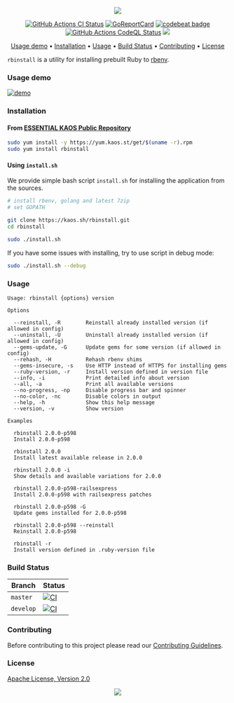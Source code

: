 <p align="center"><a href="#readme"><img src="https://gh.kaos.st/rbinstall.svg"/></a></p>

<p align="center">
  <a href="https://kaos.sh/w/rbinstall/ci"><img src="https://kaos.sh/w/rbinstall/ci.svg" alt="GitHub Actions CI Status" /></a>
  <a href="https://kaos.sh/r/rbinstall"><img src="https://kaos.sh/r/rbinstall.svg" alt="GoReportCard" /></a>
  <a href="https://kaos.sh/b/rbinstall"><img src="https://kaos.sh/b/b78de32a-6867-4bd3-9135-8244d4813531.svg" alt="codebeat badge" /></a>
  <a href="https://kaos.sh/w/rbinstall/codeql"><img src="https://kaos.sh/w/rbinstall/codeql.svg" alt="GitHub Actions CodeQL Status" /></a>
  <a href="#license"><img src="https://gh.kaos.st/apache2.svg"></a>
</p>

<p align="center">
  <a href="#usage-demo">Usage demo</a> • <a href="#installation">Installation</a> • <a href="#usage">Usage</a> • <a href="#build-status">Build Status</a> • <a href="#contributing">Contributing</a> • <a href="#license">License</a>
</p>

`rbinstall` is a utility for installing prebuilt Ruby to [rbenv](https://github.com/rbenv/rbenv).

### Usage demo

[![demo](https://gh.kaos.st/rbinstall-200.gif)](#usage-demo)

### Installation

#### From [ESSENTIAL KAOS Public Repository](https://yum.kaos.st)

```bash
sudo yum install -y https://yum.kaos.st/get/$(uname -r).rpm
sudo yum install rbinstall
```

#### Using `install.sh`
We provide simple bash script `install.sh` for installing the application from the sources.

```bash
# install rbenv, golang and latest 7zip
# set GOPATH

git clone https://kaos.sh/rbinstall.git
cd rbinstall

sudo ./install.sh
```

If you have some issues with installing, try to use script in debug mode:

```bash
sudo ./install.sh --debug
```

### Usage
```
Usage: rbinstall {options} version

Options

  --reinstall, -R        Reinstall already installed version (if allowed in config)
  --uninstall, -U        Uninstall already installed version (if allowed in config)
  --gems-update, -G      Update gems for some version (if allowed in config)
  --rehash, -H           Rehash rbenv shims
  --gems-insecure, -s    Use HTTP instead of HTTPS for installing gems
  --ruby-version, -r     Install version defined in version file
  --info, -i             Print detailed info about version
  --all, -a              Print all available versions
  --no-progress, -np     Disable progress bar and spinner
  --no-color, -nc        Disable colors in output
  --help, -h             Show this help message
  --version, -v          Show version

Examples

  rbinstall 2.0.0-p598
  Install 2.0.0-p598

  rbinstall 2.0.0
  Install latest available release in 2.0.0

  rbinstall 2.0.0 -i
  Show details and available variations for 2.0.0

  rbinstall 2.0.0-p598-railsexpress
  Install 2.0.0-p598 with railsexpress patches

  rbinstall 2.0.0-p598 -G
  Update gems installed for 2.0.0-p598

  rbinstall 2.0.0-p598 --reinstall
  Reinstall 2.0.0-p598

  rbinstall -r
  Install version defined in .ruby-version file
```

### Build Status

| Branch | Status |
|--------|--------|
| `master` | [![CI](https://kaos.sh/w/rbinstall/ci.svg?branch=master)](https://kaos.sh/w/rbinstall/ci?query=branch:master) |
| `develop` | [![CI](https://kaos.sh/w/rbinstall/ci.svg?branch=develop)](https://kaos.sh/w/rbinstall/ci?query=branch:develop) |

### Contributing

Before contributing to this project please read our [Contributing Guidelines](https://github.com/essentialkaos/contributing-guidelines#contributing-guidelines).

### License

[Apache License, Version 2.0](https://www.apache.org/licenses/LICENSE-2.0)

<p align="center"><a href="https://essentialkaos.com"><img src="https://gh.kaos.st/ekgh.svg"/></a></p>
